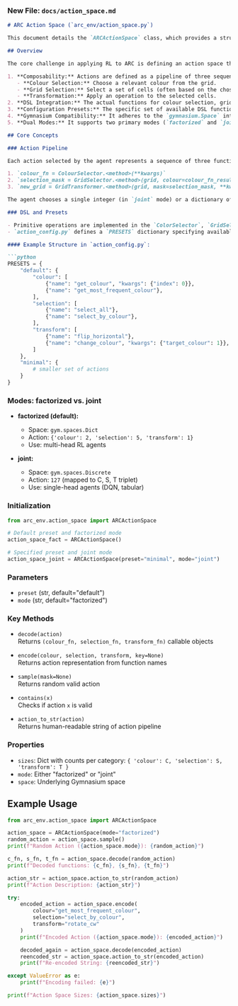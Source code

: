 ### New File: `docs/action_space.md`

```markdown
# ARC Action Space (`arc_env/action_space.py`)

This document details the `ARCActionSpace` class, which provides a structured action space for reinforcement learning agents interacting with the Abstraction and Reasoning Corpus (ARC) environment (`ARCEnv`).

## Overview

The core challenge in applying RL to ARC is defining an action space that is expressive enough to capture the necessary transformations but structured enough for an agent to learn effectively. `ARCActionSpace` addresses this by:

1. **Composability:** Actions are defined as a pipeline of three sequential sub-actions:
   - **Colour Selection:** Choose a relevant colour from the grid.
   - **Grid Selection:** Select a set of cells (often based on the chosen colour).
   - **Transformation:** Apply an operation to the selected cells.
2. **DSL Integration:** The actual functions for colour selection, grid selection, and transformation are defined externally in a Domain-Specific Language (DSL) located in `arc_env/dsl/`. This promotes modularity and extensibility.
3. **Configuration Presets:** The specific set of available DSL functions for each part of the pipeline is defined by named "presets" in `arc_env/action_config.py`. This allows easy experimentation with different action sets.
4. **Gymnasium Compatibility:** It adheres to the `gymnasium.Space` interface.
5. **Dual Modes:** It supports two primary modes (`factorized` and `joint`) to accommodate different agent architectures.

## Core Concepts

### Action Pipeline

Each action selected by the agent represents a sequence of three function calls executed in order:

1. `colour_fn = ColourSelector.<method>(**kwargs)`
2. `selection_mask = GridSelector.<method>(grid, colour=colour_fn_result, **kwargs)`
3. `new_grid = GridTransformer.<method>(grid, mask=selection_mask, **kwargs)`

The agent chooses a single integer (in `joint` mode) or a dictionary of integers (in `factorized` mode) that corresponds to a pre-defined combination of these functions.

### DSL and Presets

- Primitive operations are implemented in the `ColorSelector`, `GridSelector`, and `GridTransformer` classes in `arc_env/dsl/`.
- `action_config.py` defines a `PRESETS` dictionary specifying available functions per preset.

#### Example Structure in `action_config.py`:

```python
PRESETS = {
    "default": {
        "colour": [
            {"name": "get_colour", "kwargs": {"index": 0}},
            {"name": "get_most_frequent_colour"},
        ],
        "selection": [
            {"name": "select_all"},
            {"name": "select_by_colour"},
        ],
        "transform": [
            {"name": "flip_horizontal"},
            {"name": "change_colour", "kwargs": {"target_colour": 1}},
        ]
    },
    "minimal": {
        # smaller set of actions
    }
}
```

### Modes: factorized vs. joint

- **factorized (default):**
  - Space: `gym.spaces.Dict`
  - Action: `{'colour': 2, 'selection': 5, 'transform': 1}`
  - Use: multi-head RL agents

- **joint:**
  - Space: `gym.spaces.Discrete`
  - Action: `127` (mapped to C, S, T triplet)
  - Use: single-head agents (DQN, tabular)

### Initialization

```python
from arc_env.action_space import ARCActionSpace

# Default preset and factorized mode
action_space_fact = ARCActionSpace()

# Specified preset and joint mode
action_space_joint = ARCActionSpace(preset="minimal", mode="joint")
```

### Parameters

- `preset` (str, default="default")
- `mode` (str, default="factorized")

### Key Methods

- `decode(action)`  
  Returns `(colour_fn, selection_fn, transform_fn)` callable objects

- `encode(colour, selection, transform, key=None)`  
  Returns action representation from function names

- `sample(mask=None)`  
  Returns random valid action

- `contains(x)`  
  Checks if action `x` is valid

- `action_to_str(action)`  
  Returns human-readable string of action pipeline

### Properties

- `sizes`: Dict with counts per category: `{ 'colour': C, 'selection': S, 'transform': T }`
- `mode`: Either "factorized" or "joint"
- `space`: Underlying Gymnasium space

## Example Usage

```python
from arc_env.action_space import ARCActionSpace

action_space = ARCActionSpace(mode="factorized")
random_action = action_space.sample()
print(f"Random Action ({action_space.mode}): {random_action}")

c_fn, s_fn, t_fn = action_space.decode(random_action)
print(f"Decoded functions: {c_fn}, {s_fn}, {t_fn}")

action_str = action_space.action_to_str(random_action)
print(f"Action Description: {action_str}")

try:
    encoded_action = action_space.encode(
        colour="get_most_frequent_colour",
        selection="select_by_colour",
        transform="rotate_cw"
    )
    print(f"Encoded Action ({action_space.mode}): {encoded_action}")

    decoded_again = action_space.decode(encoded_action)
    reencoded_str = action_space.action_to_str(encoded_action)
    print(f"Re-encoded String: {reencoded_str}")

except ValueError as e:
    print(f"Encoding failed: {e}")

print(f"Action Space Sizes: {action_space.sizes}")
```
```
